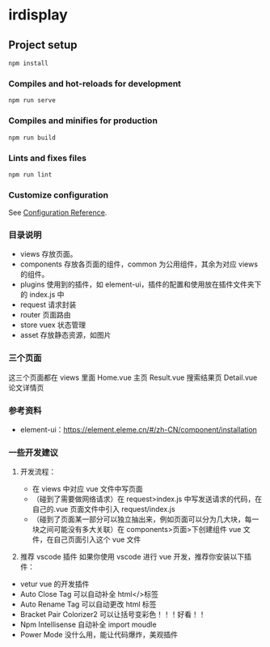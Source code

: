 # irdisplay

## Project setup

```
npm install
```

### Compiles and hot-reloads for development

```
npm run serve
```

### Compiles and minifies for production

```
npm run build
```

### Lints and fixes files

```
npm run lint
```

### Customize configuration

See [Configuration Reference](https://cli.vuejs.org/config/).

### 目录说明

- views 存放页面。
- components 存放各页面的组件，common 为公用组件，其余为对应 views 的组件。
- plugins 使用到的插件，如 element-ui，插件的配置和使用放在插件文件夹下的 index.js 中
- request 请求封装
- router 页面路由
- store vuex 状态管理
- asset 存放静态资源，如图片

### 三个页面

这三个页面都在 views 里面
Home.vue 主页
Result.vue 搜索结果页
Detail.vue 论文详情页

### 参考资料

- element-ui：https://element.eleme.cn/#/zh-CN/component/installation

### 一些开发建议

1. 开发流程：

   - 在 views 中对应 vue 文件中写页面
   - （碰到了需要做网络请求）在 request>index.js 中写发送请求的代码，在自己的.vue 页面文件中引入 request/index.js
   - （碰到了页面某一部分可以独立抽出来，例如页面可以分为几大块，每一块之间可能没有多大关联）在 components>页面>下创建组件 vue 文件，在自己页面引入这个 vue 文件

2. 推荐 vscode 插件
   如果你使用 vscode 进行 vue 开发，推荐你安装以下插件：

- vetur vue 的开发插件
- Auto Close Tag 可以自动补全 html</>标签
- Auto Rename Tag 可以自动更改 html 标签
- Bracket Pair Colorizer2 可以让括号变彩色！！！好看！！
- Npm Intellisense 自动补全 import moudle
- Power Mode 没什么用，能让代码爆炸，美观插件
